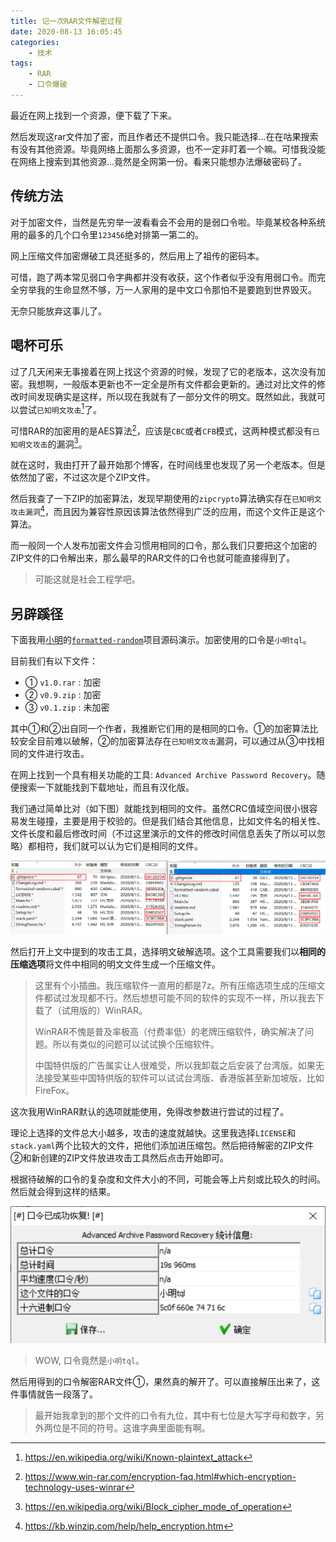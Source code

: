 ```yaml
---
title: 记一次RAR文件解密过程
date: 2020-08-13 16:05:45
categories: 
    - 技术
tags: 
    - RAR
    - 口令爆破
---
```


最近在网上找到一个资源，便下载了下来。

然后发现这rar文件加了密，而且作者还不提供口令。我只能选择...在在咕果搜索有没有其他资源。毕竟网络上面那么多资源，也不一定非盯着一个嘛。可惜我没能在网络上搜索到其他资源...竟然是全网第一份。看来只能想办法爆破密码了。

## 传统方法

对于加密文件，当然是先穷举一波看看会不会用的是弱口令啦。毕竟某校各种系统用的最多的几个口令里`123456`绝对排第一第二的。

网上压缩文件加密爆破工具还挺多的，然后用上了祖传的密码本。

可惜，跑了两本常见弱口令字典都并没有收获，这个作者似乎没有用弱口令。而完全穷举我的生命显然不够，万一人家用的是中文口令那怕不是要跑到世界毁灭。

无奈只能放弃这事儿了。

## 喝杯可乐

过了几天闲来无事接着在网上找这个资源的时候，发现了它的老版本，这次没有加密。我想啊，一般版本更新也不一定全是所有文件都会更新的。通过对比文件的修改时间发现确实是这样，所以现在我就有了一部分文件的明文。既然如此，我就可以尝试`已知明文攻击`[^1]了。

可惜RAR的加密用的是AES算法[^2]，应该是`CBC`或者`CFB`模式，这两种模式都没有`已知明文攻击`的漏洞[^3]。

就在这时，我由打开了最开始那个博客，在时间线里也发现了另一个老版本。但是依然加了密，不过这次是个ZIP文件。

然后我查了一下ZIP的加密算法，发现早期使用的`zipcrypto`算法确实存在`已知明文攻击漏洞`[^4]，而且因为兼容性原因该算法依然得到广泛的应用，而这个文件正是这个算法。

而一般同一个人发布加密文件会习惯用相同的口令，那么我们只要把这个加密的ZIP文件的口令解出来，那么最早的RAR文件的口令也就可能直接得到了。

> 可能这就是社会工程学吧。

## 另辟蹊径

下面我用[小明][smalllight]的[`formatted-random`][fmt-rnd]项目源码演示。加密使用的口令是`小明tql`。

目前我们有以下文件：

- ① `v1.0.rar` : 加密
- ② `v0.9.zip` : 加密
- ③ `v0.1.zip` : 未加密

其中①和②出自同一个作者，我推断它们用的是相同的口令。①的加密算法比较安全目前难以破解，②的加密算法存在`已知明文攻击`漏洞，可以通过从③中找相同的文件进行攻击。

在网上找到一个具有相关功能的工具: `Advanced Archive Password Recovery`。随便搜索一下就能找到下载地址，而且有汉化版。

我们通过简单比对（如下图）就能找到相同的文件。虽然CRC值域空间很小很容易发生碰撞，主要是用于校验的。但是我们结合其他信息，比如文件名的相关性、文件长度和最后修改时间（不过这里演示的文件的修改时间信息丢失了所以可以忽略）都相符，我们就可以认为它们是相同的文件。

![找相同文件][pic1]

然后打开上文中提到的攻击工具，选择明文破解选项。这个工具需要我们以**相同的压缩选项**将文件中相同的明文文件生成一个压缩文件。

> 这里有个小插曲。我压缩软件一直用的都是7z。所有压缩选项生成的压缩文件都试过发现都不行。然后想想可能不同的软件的实现不一样，所以我去下载了（试用版的）WinRAR。
>
> WinRAR不愧是普及率极高（付费率低）的老牌压缩软件，确实解决了问题。所以有类似的问题可以试试换个压缩软件。
>
> 中国特供版的广告属实让人很难受，所以我卸载之后安装了台湾版。如果无法接受某些中国特供版的软件可以试试台湾版、香港版甚至新加坡版，比如FireFox。

这次我用WinRAR默认的选项就能使用，免得改参数进行尝试的过程了。

理论上选择的文件总大小越多，攻击的速度就越快。这里我选择`LICENSE`和`stack.yaml`两个比较大的文件，把他们添加进压缩包。然后把待解密的ZIP文件②和新创建的ZIP文件放进攻击工具然后点击开始即可。

根据待破解的口令的复杂度和文件大小的不同，可能会等上片刻或比较久的时间。然后就会得到这样的结果。

![成功][pic2]

> WOW, 口令竟然是`小明tql`。

然后用得到的口令解密RAR文件①，果然真的解开了。可以直接解压出来了，这件事情就告一段落了。

> 最开始我拿到的那个文件的口令有九位，其中有七位是大写字母和数字，另外两位是不同的符号。这谁字典里面能有啊。

[^1]: https://en.wikipedia.org/wiki/Known-plaintext_attack
[^2]: https://www.win-rar.com/encryption-faq.html#which-encryption-technology-uses-winrar
[^3]: https://en.wikipedia.org/wiki/Block_cipher_mode_of_operation
[^4]: https://kb.winzip.com/help/help_encryption.htm

[smalllight]: https://github.com/YuJuncen
[fmt-rnd]: https://github.com/YuJuncen/formatted-random

[pic1]: ../res/009/1.png
[pic2]: ../res/009/2.png